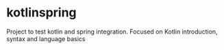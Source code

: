 # kotlinspring
Project to test kotlin and spring integration. Focused on Kotlin introduction, syntax and language basics
